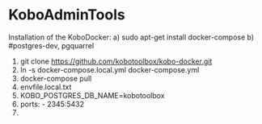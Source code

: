 # KoboAdminTools

Installation of the KoboDocker:
a) sudo apt-get install docker-compose
b) #postgres-dev, pgquarrel

1. git clone https://github.com/kobotoolbox/kobo-docker.git
2. ln -s docker-compose.local.yml docker-compose.yml
3. docker-compose pull
4. envfile.local.txt
5. KOBO_POSTGRES_DB_NAME=kobotoolbox
6. ports: - 2345:5432
7. 
